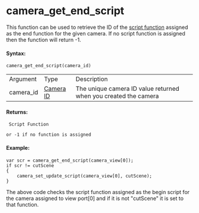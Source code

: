 # camera_get_end_script

This function can be used to retrieve the ID of the [script
function](../../../GML_Overview/Script_Functions) assigned as the
end function for the given camera. If no script function is assigned
then the function will return -1.

#### Syntax:

``` gml
camera_get_end_script(camera_id)
```

|           |                                                                                                                            |                                                                 |
|-----------|----------------------------------------------------------------------------------------------------------------------------|-----------------------------------------------------------------|
| Argument  | Type                                                                                                                       | Description                                                     |
| camera_id |  [Camera ID](../../../../../GameMaker_Language/GML_Reference/Cameras_And_Display/Cameras_And_Viewports/camera_create)  | The unique camera ID value returned when you created the camera |

#### Returns:

``` gml
 Script Function

or -1 if no function is assigned
```

#### Example:

``` gml
var scr = camera_get_end_script(camera_view[0]);
if scr != cutScene
{
    camera_set_update_script(camera_view[0], cutScene);
}
```

The above code checks the script function assigned as the begin script
for the camera assigned to view port\[0\] and if it is not "cutScene" it
is set to that function.
